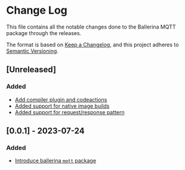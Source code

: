 # Change Log
This file contains all the notable changes done to the Ballerina MQTT package through the releases.

The format is based on [Keep a Changelog](https://keepachangelog.com/en/1.0.0/), and this project adheres to [Semantic Versioning](https://semver.org/spec/v2.0.0.html).

## [Unreleased]

### Added
- [Add compiler plugin and codeactions](https://github.com/ballerina-platform/ballerina-standard-library/issues/4687)
- [Added support for native image builds](https://github.com/ballerina-platform/ballerina-standard-library/issues/4686)
- [Added support for request/response pattern](https://github.com/ballerina-platform/ballerina-standard-library/issues/4668)

## [0.0.1] - 2023-07-24
### Added
- [Introduce ballerina `mqtt` package](https://github.com/ballerina-platform/ballerina-standard-library/issues/4640)
